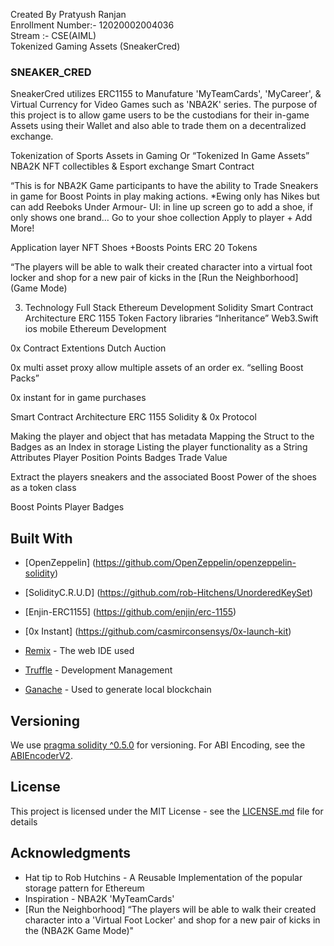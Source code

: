 Created By Pratyush Ranjan <br/>
Enrollment Number:- 12020002004036 <br/>
Stream :- CSE(AIML)<br/>
Tokenized Gaming Assets (SneakerCred)<br/>

### SNEAKER_CRED

SneakerCred utilizes ERC1155 to Manufature 'MyTeamCards', 'MyCareer', & Virtual Currency for Video Games such as 'NBA2K' series. The purpose of this project is to allow game users to be the custodians for their in-game Assets using their Wallet and also able to trade them	on a decentralized exchange. 


Tokenization of Sports Assets in Gaming Or
“Tokenized In Game Assets” NBA2K NFT collectibles & Esport exchange Smart Contract

“This is for NBA2K Game participants to have the ability to Trade Sneakers in game for Boost Points in play making actions.
*Ewing only has Nikes but can add Reeboks Under Armour-
UI: in line up screen go to add a shoe, if only shows one brand… Go to your shoe collection
Apply to player + Add More!

Application layer
NFT Shoes +Boosts Points ERC 20 Tokens

“The players will be able to walk their created character into a virtual foot locker and shop for a new pair of kicks in the [Run the Neighborhood] (Game Mode) 


3. Technology
Full Stack Ethereum Development 
Solidity Smart Contract Architecture ERC 1155
Token Factory libraries “Inheritance” 
Web3.Swift ios mobile Ethereum Development 

0x Contract Extentions
Dutch Auction

0x multi asset proxy allow multiple assets of an order ex. “selling Boost Packs”

0x instant for in game purchases

Smart Contract Architecture ERC 1155 Solidity &
0x Protocol 

Making the player and object that has metadata
Mapping the Struct to the Badges as an Index in storage
Listing the player functionality as a String 
Attributes
Player
Position
Points
Badges
Trade
Value

Extract the players sneakers and the associated Boost Power of the shoes as a token class

Boost Points
Player Badges

## Built With

* [OpenZeppelin] (https://github.com/OpenZeppelin/openzeppelin-solidity)
* [SolidityC.R.U.D] (https://github.com/rob-Hitchens/UnorderedKeySet)
* [Enjin-ERC1155] (https://github.com/enjin/erc-1155)
* [0x Instant] (https://github.com/casmirconsensys/0x-launch-kit)

* [Remix](http://remix.ethereum.org) - The web IDE used
* [Truffle](http://Truffleframework.com) - Development Management
* [Ganache](https://truffleframework.com/docs/ganache/workspaces/the-quickstart-workspace) - Used to generate local blockchain

## Versioning

We use [pragma solidity ^0.5.0](https://solidity.readthedocs.io/en/v0.5.3/layout-of-source-files.html) for versioning. For ABI Encoding, see the [ABIEncoderV2](https://github.com/ethereum/solidity/issues/3379). 

## License

This project is licensed under the MIT License - see the [LICENSE.md](LICENSE.md) file for details

## Acknowledgments

* Hat tip to Rob Hutchins - A Reusable Implementation of the popular storage pattern for Ethereum
* Inspiration - NBA2K 'MyTeamCards' 
* [Run the Neighborhood] “The players will be able to walk their created character into a 'Virtual Foot Locker' and shop for a new pair of kicks in the  (NBA2K Game Mode)" 


